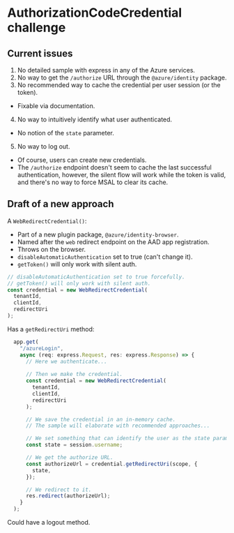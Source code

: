 # AuthorizationCodeCredential challenge

## Current issues

1. No detailed sample with express in any of the Azure services.
2. No way to get the `/authorize` URL through the `@azure/identity` package.
3. No recommended way to cache the credential per user session (or the token).
  - Fixable via documentation.
4. No way to intuitively identify what user authenticated.
  - No notion of the `state` parameter.
5. No way to log out.
  - Of course, users can create new credentials.
  - The `/authorize` endpoint doesn't seem to cache the last successful authentication, however, the silent flow will work while the token is valid, and there's no way to force MSAL to clear its cache.

## Draft of a new approach

A `WebRedirectCredential()`:

- Part of a new plugin package, `@azure/identity-browser`.
- Named after the `web` redirect endpoint on the AAD app registration.
- Throws on the browser.
- `disableAutomaticAuthentication` set to true (can't change it).
- `getToken()` will only work with silent auth.

```ts
// disableAutomaticAuthentication set to true forcefully.
// getToken() will only work with silent auth.
const credential = new WebRedirectCredential(
  tenantId,
  clientId,
  redirectUri
);
```

Has a `getRedirectUri` method:

```ts
  app.get(
    "/azureLogin",
    async (req: express.Request, res: express.Response) => {
      // Here we authenticate...
      
      // Then we make the credential.
      const credential = new WebRedirectCredential(
        tenantId,
        clientId,
        redirectUri
      );

      // We save the credential in an in-memory cache.
      // The sample will elaborate with recommended approaches...

      // We set something that can identify the user as the state parameter.
      const state = session.username;

      // We get the authorize URL.
      const authorizeUrl = credential.getRedirectUri(scope, {
        state,
      });

      // We redirect to it.
      res.redirect(authorizeUrl);
    }
  );
```

Could have a logout method.